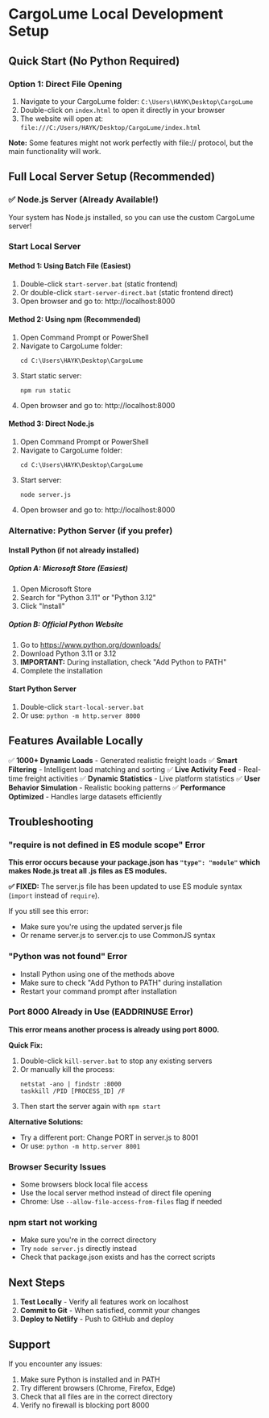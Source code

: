 # CargoLume Local Development Setup

## Quick Start (No Python Required)

### Option 1: Direct File Opening
1. Navigate to your CargoLume folder: `C:\Users\HAYK\Desktop\CargoLume`
2. Double-click on `index.html` to open it directly in your browser
3. The website will open at: `file:///C:/Users/HAYK/Desktop/CargoLume/index.html`

**Note:** Some features might not work perfectly with file:// protocol, but the main functionality will work.

## Full Local Server Setup (Recommended)

### ✅ Node.js Server (Already Available!)

Your system has Node.js installed, so you can use the custom CargoLume server!

### Start Local Server

#### Method 1: Using Batch File (Easiest)
1. Double-click `start-server.bat` (static frontend)
2. Or double-click `start-server-direct.bat` (static frontend direct)
3. Open browser and go to: http://localhost:8000

#### Method 2: Using npm (Recommended)
1. Open Command Prompt or PowerShell
2. Navigate to CargoLume folder:
   ```
   cd C:\Users\HAYK\Desktop\CargoLume
   ```
3. Start static server:
   ```
   npm run static
   ```
4. Open browser and go to: http://localhost:8000

#### Method 3: Direct Node.js
1. Open Command Prompt or PowerShell
2. Navigate to CargoLume folder:
   ```
   cd C:\Users\HAYK\Desktop\CargoLume
   ```
3. Start server:
   ```
   node server.js
   ```
4. Open browser and go to: http://localhost:8000

### Alternative: Python Server (if you prefer)

#### Install Python (if not already installed)

##### Option A: Microsoft Store (Easiest)
1. Open Microsoft Store
2. Search for "Python 3.11" or "Python 3.12"
3. Click "Install"

##### Option B: Official Python Website
1. Go to https://www.python.org/downloads/
2. Download Python 3.11 or 3.12
3. **IMPORTANT:** During installation, check "Add Python to PATH"
4. Complete the installation

#### Start Python Server
1. Double-click `start-local-server.bat`
2. Or use: `python -m http.server 8000`

## Features Available Locally

✅ **1000+ Dynamic Loads** - Generated realistic freight loads
✅ **Smart Filtering** - Intelligent load matching and sorting
✅ **Live Activity Feed** - Real-time freight activities
✅ **Dynamic Statistics** - Live platform statistics
✅ **User Behavior Simulation** - Realistic booking patterns
✅ **Performance Optimized** - Handles large datasets efficiently

## Troubleshooting

### "require is not defined in ES module scope" Error
**This error occurs because your package.json has `"type": "module"` which makes Node.js treat all .js files as ES modules.**

**✅ FIXED:** The server.js file has been updated to use ES module syntax (`import` instead of `require`).

If you still see this error:
- Make sure you're using the updated server.js file
- Or rename server.js to server.cjs to use CommonJS syntax

### "Python was not found" Error
- Install Python using one of the methods above
- Make sure to check "Add Python to PATH" during installation
- Restart your command prompt after installation

### Port 8000 Already in Use (EADDRINUSE Error)
**This error means another process is already using port 8000.**

**Quick Fix:**
1. Double-click `kill-server.bat` to stop any existing servers
2. Or manually kill the process:
   ```
   netstat -ano | findstr :8000
   taskkill /PID [PROCESS_ID] /F
   ```
3. Then start the server again with `npm start`

**Alternative Solutions:**
- Try a different port: Change PORT in server.js to 8001
- Or use: `python -m http.server 8001`

### Browser Security Issues
- Some browsers block local file access
- Use the local server method instead of direct file opening
- Chrome: Use `--allow-file-access-from-files` flag if needed

### npm start not working
- Make sure you're in the correct directory
- Try `node server.js` directly instead
- Check that package.json exists and has the correct scripts

## Next Steps

1. **Test Locally** - Verify all features work on localhost
2. **Commit to Git** - When satisfied, commit your changes
3. **Deploy to Netlify** - Push to GitHub and deploy

## Support

If you encounter any issues:
1. Make sure Python is installed and in PATH
2. Try different browsers (Chrome, Firefox, Edge)
3. Check that all files are in the correct directory
4. Verify no firewall is blocking port 8000
